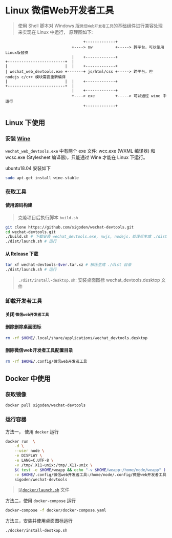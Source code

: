 # Linux 微信Web开发者工具

> 使用 Shell 脚本对 Windows 版`微信Web开发者工具`的基础组件进行兼容处理来实现在 Linux 中运行， 原理图如下:

```
                                  +-------------+
                             +----> nw          +-----> 跨平台，可以使用Linux版替换
                             |    +-------------+
+-------------------------+  |
|                         |  |    +-------------+
| wechat_web_devtools.exe +-------+ js/html/css +-----> 跨平台，但 nodejs c/c++ 模块需要重新编译
|                         |  |    +-------------+
+-------------------------+  |
                             |    +-------------+
                             +----> exe         +-----> 可以通过 wine 中运行
                                  +-------------+

```
## Linux 下使用

### 安装 [Wine](https://www.winehq.org) 

`wechat_web_devtools.exe` 中有两个 exe 文件: wcc.exe (WXML 编译器) 和 wcsc.exe (Stylesheet 编译器)，只能通过 Wine 才能在 Linux 下运行。

ubuntu18.04 安装如下

```sh
sudo apt-get install wine-stable
```

### 获取工具

#### 使用源码构建

> 克隆项目后执行脚本 `build.sh`

```sh
git clone https://github.com/sigoden/wechat-devtools.git
cd wechat-devtools.git
./build.sh # 下载安装 wechat_devtools.exe, nwjs, nodejs，处理后生成 ./dist 目录
./dist/launch.sh # 运行
```

#### 从 [Release](https://github.com/sigoden/wechat-devtools/releases) 下载
```sh
tar xf wechat-devtools-$ver.tar.xz # 解压生成 ./dist 目录
./dist/launch.sh # 运行
```
> `./dist/install-desktop.sh`: 安装桌面图标 wechat_devtools.desktop 文件

### 卸载开发者工具

#### 关闭 `微信web开发者工具`

#### 删除删除桌面图标
```sh
rm -rf $HOME/.local/share/applications/wechat_devtools.desktop
```

#### 删除微信web开发者工具配置目录
```sh
rm -rf $HOME/.config/微信web开发者工具
```

## Docker 中使用

### 获取镜像

```sh
docker pull sigoden/wechat-devtools
```

### 运行容器

方法一， 使用 `docker` 运行

```sh
docker run  \
    -d \
    --user node \
    -e DISPLAY \
    -e LANG=C.UTF-8 \
    -v /tmp/.X11-unix:/tmp/.X11-unix \
    $( test -e $HOME/weapp && echo "-v $HOME/weapp:/home/node/weapp" ) \
    -v $HOME/.config/微信web开发者工具:/home/node/.config/微信web开发者工具 \
    sigoden/wechat-devtools
```
> 见[`docker/launch.sh`](docker/launch.sh) 文件

方法二，使用 `docker-compose` 运行

```sh
docker-compose -f docker/docker-compose.yaml
```

方法三，安装并使用桌面图标运行
```sh
./docker/install-destkop.sh
```